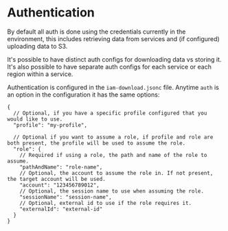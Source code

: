 # Authentication

By default all auth is done using the credentials currently in the environment, this includes retrieving data from services and (if configured) uploading data to S3.

It's possible to have distinct auth configs for downloading data vs storing it. It's also possible to have separate auth configs for each service or each region within a service.

Authentication is configured in the `iam-download.jsonc` file. Anytime `auth` is an option in the configuration it has the same options:

```jsonc
{
  // Optional, if you have a specific profile configured that you would like to use.
  "profile": "my-profile",

  // Optional if you want to assume a role, if profile and role are both present, the profile will be used to assume the role.
  "role": {
    // Required if using a role, the path and name of the role to assume.
    "pathAndName": "role-name",
    // Optional, the account to assume the role in. If not present, the target account will be used.
    "account": "123456789012",
    // Optional, the session name to use when assuming the role.
    "sessionName": "session-name",
    // Optional, external id to use if the role requires it.
    "externalId": "external-id"
  }
}
```
